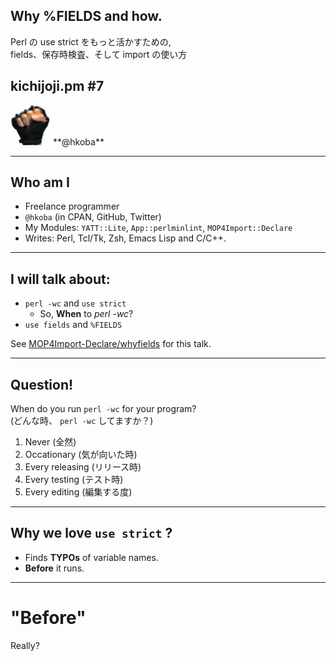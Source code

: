 ## Why %FIELDS and how.

Perl の use strict をもっと活かすための,  
fields、保存時検査、そして import の使い方

## kichijoji.pm #7

<img src="img/myfistrect.jpg" style="width: 64px; height: 64px">
**@hkoba** 

---

## Who am I

* Freelance programmer
* `@hkoba` (in CPAN, GitHub, Twitter)
* My Modules: `YATT::Lite`, `App::perlminlint`, `MOP4Import::Declare`
* Writes: Perl, Tcl/Tk, Zsh, Emacs Lisp and C/C++.


---

## I will talk about:

* `perl -wc` and `use strict`
   * So, **When** to _perl -wc_?
* `use fields` and `%FIELDS`

See [MOP4Import-Declare/whyfields](https://metacpan.org/pod/distribution/MOP4Import-Declare/whyfields.pod) for this talk.

---

## Question!

When do you run `perl -wc` for your program?  
(どんな時、 `perl -wc` してますか？)

1. Never (全然)
2. Occationary (気が向いた時)
2. Every releasing (リリース時)
3. Every testing (テスト時)
4. <span class="fragment highlight-blue">Every editing (編集する度)</span>


---


## Why we love `use strict` ?

* Finds **TYPOs** of variable names.
* **Before** it runs.

---

# "Before"

Really?

